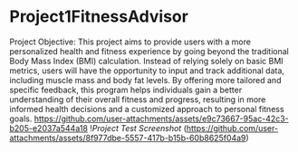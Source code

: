 # Project1FitnessAdvisor
Project Objective:
This project aims to provide users with a more personalized health and fitness experience by going beyond the traditional Body Mass Index (BMI) calculation. Instead of relying solely on basic BMI metrics, users will have the opportunity to input and track additional data, including muscle mass and body fat levels. By offering more tailored and specific feedback, this program helps individuals gain a better understanding of their overall fitness and progress, resulting in more informed health decisions and a customized approach to personal fitness goals.
https://github.com/user-attachments/assets/e9c73667-95ac-42c3-b205-e2037a544a18
!*Project Test Screenshot* (https://github.com/user-attachments/assets/8f977dbe-5557-417b-b15b-60b8625f04a9)

